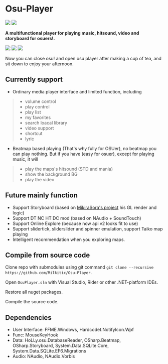 # Osu-Player
![](https://img.shields.io/badge/.NET-4.6.1-blue.svg)
![](https://img.shields.io/badge/license-GPL-blue.svg)

**A multifunctional player for playing music, hitsound, video and storyboard for osuers!.**

![](http://puu.sh/EDjlF/d10eb3f90c.png)
![](http://puu.sh/EDjot/57a76264ba.png)
![](http://puu.sh/EDjqw/dac1e29cb3.png)

Now you can close osu! and open osu player after making a cup of tea, and sit down to enjoy your afternoon.

## Currently support
* Ordinary media player interface and limited function, including 
> * volume control
> * play control
> * play list
> * my favorites
> * search loacal library
> * video support
> * shortcut
> * lyric
* Beatmap based playing (That's why fully for OSUer), no beatmap you can play nothing. But if you have (easy for osuer), except for playing music, it will
> * play the maps's hitsound (STD and mania)
> * show the background BG
> * play the video

## Future mainly function
* Support Storyboard (based on [MikiraSora's project](https://github.com/MikiraSora/ReOsuStoryboardPlayer) his GL render and logic)
* Support DT NC HT DC mod (based on NAudio + SoundTouch)
* Support Online Explore (because now api v2 looks fit to use)
* Support slidertick, sliderslider and spinner emulation, support Taiko map playing
* Intelligent recommendation when you exploring maps.

## Compile from source code
Clone repo with submodules using git command `git clone --recursive https://github.com/Milkitic/Osu-Player`.

Open `OsuPlayer.sln` with Visual Studio, Rider or other .NET-platform IDEs.

Restore all nuget packages.

Compile the source code.

## Dependencies
* User Interface: FFME.Windows, Hardcodet.NotifyIcon.Wpf
* Func: MouseKeyHook
* Data: HoLLy.osu.DatabaseReader, OSharp.Beatmap, OSharp.Storyboard, System.Data.SQLite.Core, System.Data.SQLite.EF6.Migrations
* Audio: NAudio, NAudio.Vorbis
